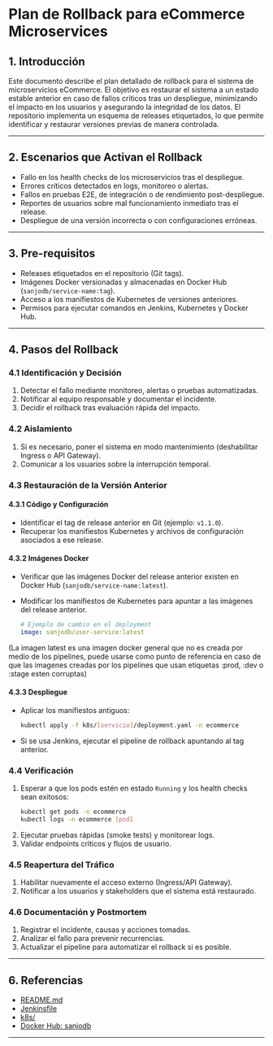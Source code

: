 # Plan de Rollback para eCommerce Microservices

## 1. Introducción

Este documento describe el plan detallado de rollback para el sistema de microservicios eCommerce. El objetivo es restaurar el sistema a un estado estable anterior en caso de fallos críticos tras un despliegue, minimizando el impacto en los usuarios y asegurando la integridad de los datos. El repositorio implementa un esquema de releases etiquetados, lo que permite identificar y restaurar versiones previas de manera controlada.

---

## 2. Escenarios que Activan el Rollback

- Fallo en los health checks de los microservicios tras el despliegue.
- Errores críticos detectados en logs, monitoreo o alertas.
- Fallos en pruebas E2E, de integración o de rendimiento post-despliegue.
- Reportes de usuarios sobre mal funcionamiento inmediato tras el release.
- Despliegue de una versión incorrecta o con configuraciones erróneas.

---

## 3. Pre-requisitos

- Releases etiquetados en el repositorio (Git tags).
- Imágenes Docker versionadas y almacenadas en Docker Hub (`sanjodb/service-name:tag`).
- Acceso a los manifiestos de Kubernetes de versiones anteriores.
- Permisos para ejecutar comandos en Jenkins, Kubernetes y Docker Hub.

---

## 4. Pasos del Rollback

### 4.1 Identificación y Decisión

1. Detectar el fallo mediante monitoreo, alertas o pruebas automatizadas.
2. Notificar al equipo responsable y documentar el incidente.
3. Decidir el rollback tras evaluación rápida del impacto.

### 4.2 Aislamiento

1. Si es necesario, poner el sistema en modo mantenimiento (deshabilitar Ingress o API Gateway).
2. Comunicar a los usuarios sobre la interrupción temporal.

### 4.3 Restauración de la Versión Anterior

#### 4.3.1 Código y Configuración

- Identificar el tag de release anterior en Git (ejemplo: `v1.1.0`).
- Recuperar los manifiestos Kubernetes y archivos de configuración asociados a ese release.

#### 4.3.2 Imágenes Docker

- Verificar que las imágenes Docker del release anterior existen en Docker Hub (`sanjodb/service-name:latest`).
- Modificar los manifiestos de Kubernetes para apuntar a las imágenes del release anterior.

  ```yaml
  # Ejemplo de cambio en el deployment
  image: sanjodb/user-service:latest
  ```

(La imagen latest es una imagen docker general que no es creada por medio de los pipelines, puede usarse como punto de referencia en caso de que las imagenes creadas por los pipelines que usan etiquetas :prod, :dev o :stage esten corruptas)

#### 4.3.3 Despliegue

- Aplicar los manifiestos antiguos:
  ```bash
  kubectl apply -f k8s/[servicio]/deployment.yaml -n ecommerce
  ```
- Si se usa Jenkins, ejecutar el pipeline de rollback apuntando al tag anterior.

### 4.4 Verificación

1. Esperar a que los pods estén en estado `Running` y los health checks sean exitosos:
   ```bash
   kubectl get pods -n ecommerce
   kubectl logs -n ecommerce [pod]
   ```
2. Ejecutar pruebas rápidas (smoke tests) y monitorear logs.
3. Validar endpoints críticos y flujos de usuario.

### 4.5 Reapertura del Tráfico

1. Habilitar nuevamente el acceso externo (Ingress/API Gateway).
2. Notificar a los usuarios y stakeholders que el sistema está restaurado.

### 4.6 Documentación y Postmortem

1. Registrar el incidente, causas y acciones tomadas.
2. Analizar el fallo para prevenir recurrencias.
3. Actualizar el pipeline para automatizar el rollback si es posible.

---

## 6. Referencias

- [README.md](../README.md)
- [Jenkinsfile](../Jenkinsfile)
- [k8s/](../k8s/)
- [Docker Hub: sanjodb](https://hub.docker.com/u/sanjodb)

---